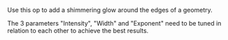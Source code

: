Use this op to add a shimmering glow around the edges of a geometry.

The 3 parameters "Intensity", "Width" and "Exponent" need to be tuned in relation to each other to achieve the best results.